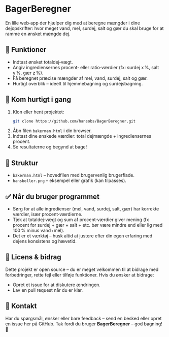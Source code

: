 # BagerBeregner
En lille web‑app der hjælper dig med at beregne mængder i dine dejopskrifter: hvor meget vand, mel, surdej, salt og gær du skal bruge for at ramme en ønsket mængde dej.

## 🎯 Funktioner
- Indtast ønsket totaldej‑vægt.
- Angiv ingrediensernes procent‑ eller ratio‑værdier (fx: surdej x %, salt y %, gær z %).
- Få beregnet præcise mængder af mel, vand, surdej, salt og gær.
- Hurtigt overblik – ideelt til hjemmebagning og surdejsbagning.

## 🚀 Kom hurtigt i gang
1. Klon eller hent projektet:
   ```bash
   git clone https://github.com/hansobs/BagerBeregner.git
   ```
2. Åbn filen `bakerman.html` i din browser.
3. Indtast dine ønskede værdier: total dejmængde + ingrediensernes procent.
4. Se resultaterne og begynd at bage!

## 📂 Struktur
- `bakerman.html` – hovedfilen med brugervenlig brugerflade.
- `hansboller.png` – eksempel eller grafik (kan tilpasses).

## ✅ Når du bruger programmet
- Sørg for at alle ingredienser (mel, vand, surdej, salt, gær) har korrekte værdier, især procent‑værdierne.
- Tjek at totaldej‑vægt og sum af procent‑værdier giver mening (fx procent for surdej + gær + salt + etc. bør være mindre end eller lig med 100 % minus vand+mel).
- Det er et værktøj – husk altid at justere efter din egen erfaring med dejens konsistens og hævetid.

## 📄 Licens & bidrag
Dette projekt er open source – du er meget velkommen til at bidrage med forbedringer, rette fejl eller tilføje funktioner.
Hvis du ønsker at bidrage:
- Opret et issue for at diskutere ændringen.
- Lav en pull request når du er klar.

## 🤝 Kontakt
Har du spørgsmål, ønsker eller bare feedback – send en besked eller opret en issue her på GitHub.
Tak fordi du bruger **BagerBeregner** – god bagning! 🍞
